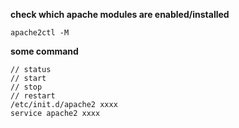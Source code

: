 **check which apache modules are enabled/installed**

    apache2ctl -M

**some command**

    // status
    // start
    // stop
    // restart
    /etc/init.d/apache2 xxxx
    service apache2 xxxx
    
